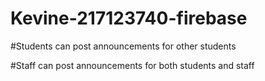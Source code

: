 # Kevine-217123740-firebase

#Students can post announcements for other students

#Staff can post announcements for both students and staff
